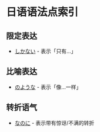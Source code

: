 # 日语语法点索引

## 限定表达
- [しかない](shikanai.md) - 表示「只有...」

## 比喻表达
- [のような](noyouna.md) - 表示「像...一样」

## 转折语气
- [なのに](nanoni.md) - 表示带有惊讶/不满的转折
